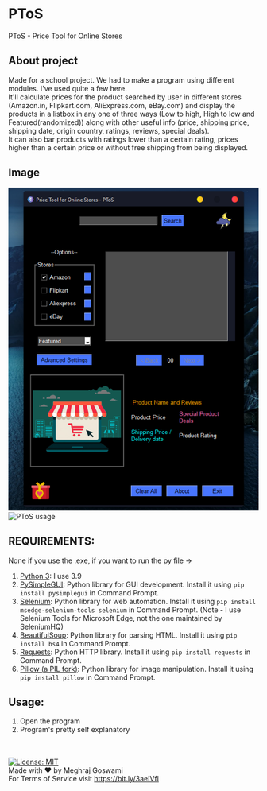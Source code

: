 # PToS
PToS - Price Tool for Online Stores
## About project
Made for a school project. We had to make a program using different modules. I've used quite a few here.<br>
It'll calculate prices for the product searched by user in different stores (Amazon.in, Flipkart.com, AliExpress.com, eBay.com) and display the products in a listbox in any one of three ways (Low to high, High to low and Featured(randomized)) along with other useful info (price, shipping price, shipping date, origin country, ratings, reviews, special deals).<br>
It can also bar products with ratings lower than a certain rating, prices higher than a certain price or without free shipping from being displayed.
## Image
![PToS main screen](ss1.png)
![PToS usage](out.gif)
## REQUIREMENTS:
None if you use the .exe, if you want to run the py file -><br>
1. [Python 3](https://www.python.org/downloads/): I use 3.9
2. [PySimpleGUI](https://pysimplegui.readthedocs.io/): Python library for GUI development. Install it using ```pip install pysimplegui``` in Command Prompt.
3. [Selenium](https://selenium-python.readthedocs.io/): Python library for web automation. Install it using ```pip install msedge-selenium-tools selenium``` in Command Prompt. (Note - I use Selenium Tools for Microsoft Edge, not the one maintained by SeleniumHQ)
4. [BeautifulSoup](https://www.crummy.com/software/BeautifulSoup/): Python library for parsing HTML. Install it using ```pip install bs4``` in Command Prompt.
5. [Requests](https://requests.readthedocs.io/): Python HTTP library. Install it using ```pip install requests``` in Command Prompt.
6. [Pillow (a PIL fork)](https://pillow.readthedocs.io/): Python library for image manipulation. Install it using ```pip install pillow``` in Command Prompt.
## Usage:
1. Open the program
2. Program's pretty self explanatory

\
\
[![License: MIT](https://img.shields.io/badge/License-MIT-yellow.svg)](https://opensource.org/licenses/MIT)<br>
Made with :heart: by Meghraj Goswami<br>
For Terms of Service visit https://bit.ly/3aeIVfl
